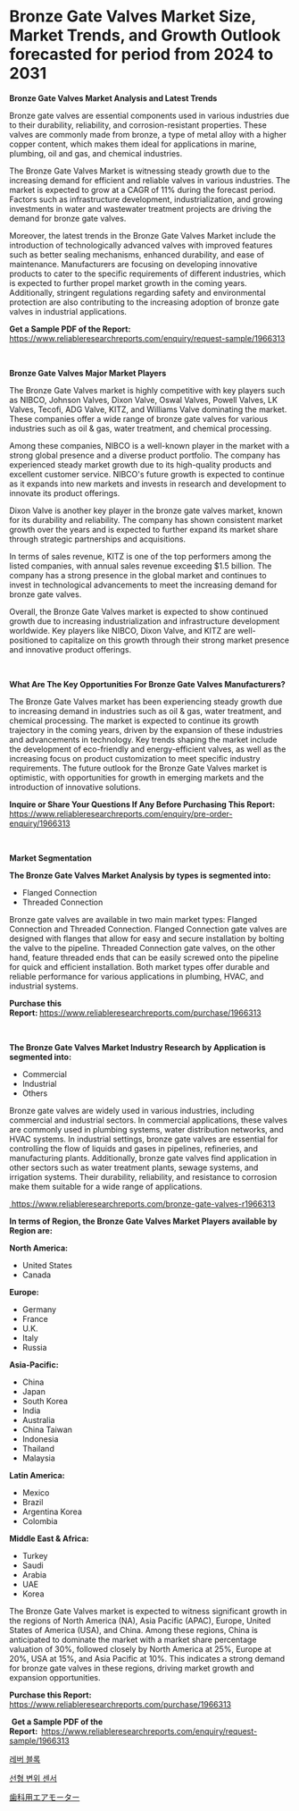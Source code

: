 <p><h1>Bronze Gate Valves Market Size, Market Trends, and Growth Outlook forecasted for period from 2024 to 2031</h1></p><p><strong>Bronze Gate Valves Market Analysis and Latest Trends</strong></p>
<p><p>Bronze gate valves are essential components used in various industries due to their durability, reliability, and corrosion-resistant properties. These valves are commonly made from bronze, a type of metal alloy with a higher copper content, which makes them ideal for applications in marine, plumbing, oil and gas, and chemical industries.</p><p>The Bronze Gate Valves Market is witnessing steady growth due to the increasing demand for efficient and reliable valves in various industries. The market is expected to grow at a CAGR of 11% during the forecast period. Factors such as infrastructure development, industrialization, and growing investments in water and wastewater treatment projects are driving the demand for bronze gate valves. </p><p>Moreover, the latest trends in the Bronze Gate Valves Market include the introduction of technologically advanced valves with improved features such as better sealing mechanisms, enhanced durability, and ease of maintenance. Manufacturers are focusing on developing innovative products to cater to the specific requirements of different industries, which is expected to further propel market growth in the coming years. Additionally, stringent regulations regarding safety and environmental protection are also contributing to the increasing adoption of bronze gate valves in industrial applications.</p></p>
<p><strong>Get a Sample PDF of the Report:&nbsp;</strong> <a href="https://www.reliableresearchreports.com/enquiry/request-sample/1966313">https://www.reliableresearchreports.com/enquiry/request-sample/1966313</a></p>
<p>&nbsp;</p>
<p><strong>Bronze Gate Valves Major Market Players</strong></p>
<p><p>The Bronze Gate Valves market is highly competitive with key players such as NIBCO, Johnson Valves, Dixon Valve, Oswal Valves, Powell Valves, LK Valves, Tecofi, ADG Valve, KITZ, and Williams Valve dominating the market. These companies offer a wide range of bronze gate valves for various industries such as oil & gas, water treatment, and chemical processing.</p><p>Among these companies, NIBCO is a well-known player in the market with a strong global presence and a diverse product portfolio. The company has experienced steady market growth due to its high-quality products and excellent customer service. NIBCO's future growth is expected to continue as it expands into new markets and invests in research and development to innovate its product offerings.</p><p>Dixon Valve is another key player in the bronze gate valves market, known for its durability and reliability. The company has shown consistent market growth over the years and is expected to further expand its market share through strategic partnerships and acquisitions.</p><p>In terms of sales revenue, KITZ is one of the top performers among the listed companies, with annual sales revenue exceeding $1.5 billion. The company has a strong presence in the global market and continues to invest in technological advancements to meet the increasing demand for bronze gate valves.</p><p>Overall, the Bronze Gate Valves market is expected to show continued growth due to increasing industrialization and infrastructure development worldwide. Key players like NIBCO, Dixon Valve, and KITZ are well-positioned to capitalize on this growth through their strong market presence and innovative product offerings.</p></p>
<p>&nbsp;</p>
<p><strong>What Are The Key Opportunities For Bronze Gate Valves Manufacturers?</strong></p>
<p><p>The Bronze Gate Valves market has been experiencing steady growth due to increasing demand in industries such as oil & gas, water treatment, and chemical processing. The market is expected to continue its growth trajectory in the coming years, driven by the expansion of these industries and advancements in technology. Key trends shaping the market include the development of eco-friendly and energy-efficient valves, as well as the increasing focus on product customization to meet specific industry requirements. The future outlook for the Bronze Gate Valves market is optimistic, with opportunities for growth in emerging markets and the introduction of innovative solutions.</p></p>
<p><strong>Inquire or Share Your Questions If Any Before Purchasing This Report:</strong> <a href="https://www.reliableresearchreports.com/enquiry/pre-order-enquiry/1966313">https://www.reliableresearchreports.com/enquiry/pre-order-enquiry/1966313</a></p>
<p>&nbsp;</p>
<p><strong>Market Segmentation</strong></p>
<p><strong>The Bronze Gate Valves Market Analysis by types is segmented into:</strong></p>
<p><ul><li>Flanged Connection</li><li>Threaded Connection</li></ul></p>
<p><p>Bronze gate valves are available in two main market types: Flanged Connection and Threaded Connection. Flanged Connection gate valves are designed with flanges that allow for easy and secure installation by bolting the valve to the pipeline. Threaded Connection gate valves, on the other hand, feature threaded ends that can be easily screwed onto the pipeline for quick and efficient installation. Both market types offer durable and reliable performance for various applications in plumbing, HVAC, and industrial systems.</p></p>
<p><strong>Purchase this Report:&nbsp;</strong><a href="https://www.reliableresearchreports.com/purchase/1966313">https://www.reliableresearchreports.com/purchase/1966313</a></p>
<p>&nbsp;</p>
<p><strong>The Bronze Gate Valves Market Industry Research by Application is segmented into:</strong></p>
<p><ul><li>Commercial</li><li>Industrial</li><li>Others</li></ul></p>
<p><p>Bronze gate valves are widely used in various industries, including commercial and industrial sectors. In commercial applications, these valves are commonly used in plumbing systems, water distribution networks, and HVAC systems. In industrial settings, bronze gate valves are essential for controlling the flow of liquids and gases in pipelines, refineries, and manufacturing plants. Additionally, bronze gate valves find application in other sectors such as water treatment plants, sewage systems, and irrigation systems. Their durability, reliability, and resistance to corrosion make them suitable for a wide range of applications.</p></p>
<p><a href="https://www.reliableresearchreports.com/bronze-gate-valves-r1966313">&nbsp;https://www.reliableresearchreports.com/bronze-gate-valves-r1966313</a></p>
<p><strong>In terms of Region, the Bronze Gate Valves Market Players available by Region are:</strong></p>
<p>
    <p> <strong> North America: </strong>
        <ul>
            <li>United States</li>
            <li>Canada</li>
        </ul>
        </p> 
    <p> <strong> Europe: </strong>
        <ul>
            <li>Germany</li>
            <li>France</li>
            <li>U.K.</li>
            <li>Italy</li>
            <li>Russia</li>
        </ul>
        </p> 
    <p> <strong> Asia-Pacific: </strong>
        <ul>
            <li>China</li>
            <li>Japan</li>
            <li>South Korea</li>
            <li>India</li>
            <li>Australia</li>
            <li>China Taiwan</li>
            <li>Indonesia</li>
            <li>Thailand</li>
            <li>Malaysia</li>
        </ul>
        </p> 
    <p> <strong> Latin America: </strong>
        <ul>
            <li>Mexico</li>
            <li>Brazil</li>
            <li>Argentina Korea</li>
            <li>Colombia</li>
        </ul>
        </p> 
    <p> <strong> Middle East & Africa: </strong>
        <ul>
            <li>Turkey</li>
            <li>Saudi</li>
            <li>Arabia</li>
            <li>UAE</li>
            <li>Korea</li>
        </ul>
    </p>
    </p>
<p><p>The Bronze Gate Valves market is expected to witness significant growth in the regions of North America (NA), Asia Pacific (APAC), Europe, United States of America (USA), and China. Among these regions, China is anticipated to dominate the market with a market share percentage valuation of 30%, followed closely by North America at 25%, Europe at 20%, USA at 15%, and Asia Pacific at 10%. This indicates a strong demand for bronze gate valves in these regions, driving market growth and expansion opportunities.</p></p>
<p><strong>Purchase this Report: </strong><a href="https://www.reliableresearchreports.com/purchase/1966313">https://www.reliableresearchreports.com/purchase/1966313</a></p>
<p>&nbsp;<strong>Get a Sample PDF of the Report:&nbsp;&nbsp;</strong><a href="https://www.reliableresearchreports.com/enquiry/request-sample/1966313">https://www.reliableresearchreports.com/enquiry/request-sample/1966313</a></p>
<p><strong></strong></p>
<p><p><a href="https://medium.com/@albinbrakus2023/%EB%A0%88%EB%B2%84-%EB%B8%94%EB%A1%9D-%EC%8B%9C%EC%9E%A5-%EC%9C%A0%ED%98%95-%EC%9D%91%EC%9A%A9-%EB%B0%8F-%EC%A7%80%EB%A6%AC%EC%97%90-%EB%8C%80%ED%95%9C-%EC%A2%85%ED%95%A9-%ED%8F%89%EA%B0%80-4a91ca9d0c8f">레버 블록</a></p><p><a href="https://medium.com/@eugenekim6262/%EC%84%A0%ED%98%95-%EB%B3%80%EC%9C%84-%EC%84%BC%EC%84%9C-%EC%8B%9C%EC%9E%A5-%EB%A9%94%ED%8A%B8%EB%A6%AD%EC%8A%A4-%ED%95%B4%EC%84%9D-%EC%8B%9C%EC%9E%A5-%EC%A0%90%EC%9C%A0%EC%9C%A8-%ED%8A%B8%EB%A0%8C%EB%93%9C-%EB%B0%8F-%EC%84%B1%EC%9E%A5-%ED%8C%A8%ED%84%B4-d70475cbea02">선형 변위 센서</a></p><p><a href="https://github.com/SantosDicki04/Market-Research-Report-List-1/blob/main/140366134009.md">歯科用エアモーター</a></p></p>